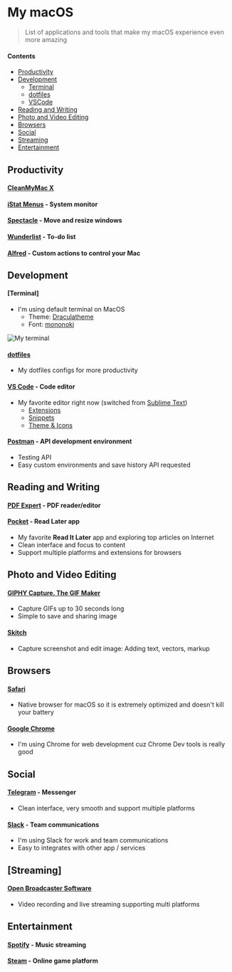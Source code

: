 # My macOS

> List of applications and tools that make my macOS experience even more amazing

#### Contents

- [Productivity](#productivity)
- [Development](#development)
  - [Terminal](#terminal)
  - [dotfiles](#dotfiles)
  - [VSCode](#vscode)
- [Reading and Writing](#reading-and-writing)
- [Photo and Video Editing](#photo-and-video-editing)
- [Browsers](#browsers)
- [Social](#social)
- [Streaming](#streaming)
- [Entertainment](#entertainment)

## Productivity

#### [CleanMyMac X](https://macpaw.com/cleanmymac)
#### [iStat Menus](https://bjango.com/mac/istatmenus/) - System monitor
#### [Spectacle](https://www.spectacleapp.com) - Move and resize windows
#### [Wunderlist](https://www.wunderlist.com) - To-do list
#### [Alfred](https://www.alfredapp.com) - Custom actions to control your Mac

## Development

#### [Terminal]

- I'm using default terminal on MacOS
    - Theme: [Draculatheme](https://draculatheme.com/terminal/)
    - Font: [mononoki](https://madmalik.github.io/mononoki/)

![My terminal](/terminal.png?raw=true)

#### [dotfiles](/dotfiles)

- My dotfiles configs for more productivity

#### [VS Code](https://code.visualstudio.com) - Code editor

- My favorite editor right now (switched from [Sublime Text](https://www.sublimetext.com/))
    - [Extensions](https://github.com/huyb1991/mac-setup/tree/master/vscode#extensions)
    - [Snippets](https://github.com/huyb1991/mac-setup/tree/master/vscode#snippets)
    - [Theme & Icons](https://github.com/huyb1991/mac-setup/tree/master/vscode#theme--icons)

#### [Postman](https://www.getpostman.com) - API development environment

- Testing API
- Easy custom environments and save history API requested

## Reading and Writing

#### [PDF Expert](https://pdfexpert.com/) - PDF reader/editor

#### [Pocket](https://getpocket.com/) - Read Later app

- My favorite **Read It Later** app and exploring top articles on Internet
- Clean interface and focus to content
- Support multiple platforms and extensions for browsers

## Photo and Video Editing

#### [GIPHY Capture. The GIF Maker](https://itunes.apple.com/us/app/giphy-capture.-the-gif-maker/id668208984)

- Capture GIFs up to 30 seconds long
- Simple to save and sharing image

#### [Skitch](https://itunes.apple.com/us/app/skitch-snap-mark-up-share/id425955336)

- Capture screenshot and edit image: Adding text, vectors, markup

## Browsers

#### [Safari](https://www.apple.com/safari/)

- Native browser for macOS so it is extremely optimized and doesn't kill your battery

#### [Google Chrome](https://www.google.com/chrome/)

- I'm using Chrome for web development cuz Chrome Dev tools is really good

## Social

#### [Telegram](https://desktop.telegram.org/) - Messenger

- Clean interface, very smooth and support multiple platforms

#### [Slack](https://slack.com/) - Team communications

- I'm using Slack for work and team communications
- Easy to integrates with other app / services

## [Streaming]

#### [Open Broadcaster Software](https://obsproject.com)

- Video recording and live streaming supporting multi platforms

## Entertainment

#### [Spotify](https://www.spotify.com/) - Music streaming

#### [Steam](https://store.steampowered.com/) - Online game platform

